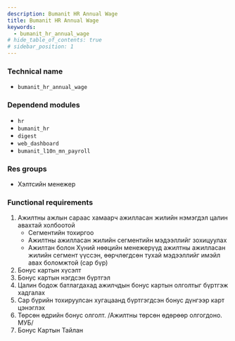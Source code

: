 ```yaml
---
description: Bumanit HR Annual Wage
title: Bumanit HR Annual Wage
keywords:
  - bumanit_hr_annual_wage
# hide_table_of_contents: true
# sidebar_position: 1
---
```


### Technical name

- `bumanit_hr_annual_wage`

### Dependend modules

- `hr`
- `bumanit_hr`
- `digest`
- `web_dashboard`
- `bumanit_l10n_mn_payroll`

### Res groups

- Хэлтсийн менежер

### Functional requirements

1. Ажилтны ажлын сараас хамаарч ажилласан жилийн нэмэгдэл цалин авахтай холбоотой
    - Сегментийн тохиргоо
    - Ажилтны ажилласан жилийн сегментийн мэдээллийг зохицуулах
    - Ажилтан болон Хүний нөөцийн менежерүүд ажилтны ажилласан жилийн сегмент үүссэн, өөрчлөгдсөн тухай мэдээллийг имэйл авах боломжтой (сар бүр)
2. Бонус картын хүсэлт
3. Бонус картын нэгдсэн бүртгэл 
4. Цалин бодож батлагдахад ажилчдын бонус картын олголтыг бүртгэж хадгалах
5. Сар бүрийн тохируулсан хугацаанд бүртгэгдсэн бонус дүнгээр карт цэнэглэх
6. Төрсөн өдрийн бонус олголт. /Ажилтны төрсөн өдөрөөр олгогдоно. МУБ/
6. Бонус Картын Тайлан